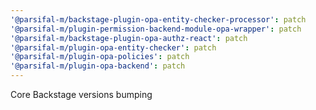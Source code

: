 ```yaml
---
'@parsifal-m/backstage-plugin-opa-entity-checker-processor': patch
'@parsifal-m/plugin-permission-backend-module-opa-wrapper': patch
'@parsifal-m/backstage-plugin-opa-authz-react': patch
'@parsifal-m/plugin-opa-entity-checker': patch
'@parsifal-m/plugin-opa-policies': patch
'@parsifal-m/plugin-opa-backend': patch
---
```


Core Backstage versions bumping
